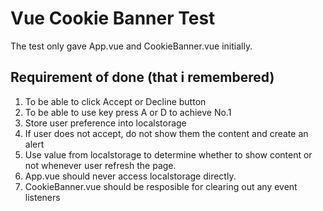 # Vue Cookie Banner Test

The test only gave App.vue and CookieBanner.vue initially.

## Requirement of done (that i remembered)

1. To be able to click Accept or Decline button
2. To be able to use key press A or D to achieve No.1
3. Store user preference into localstorage
4. If user does not accept, do not show them the content and create an alert
5. Use value from localstorage to determine whether to show content or not whenever user refresh the page.
6. App.vue should never access localstorage directly.
7. CookieBanner.vue should be resposible for clearing out any event listeners
